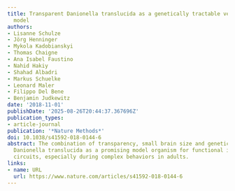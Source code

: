 ```yaml
---
title: Transparent Danionella translucida as a genetically tractable vertebrate brain
  model
authors:
- Lisanne Schulze
- Jörg Henninger
- Mykola Kadobianskyi
- Thomas Chaigne
- Ana Isabel Faustino
- Nahid Hakiy
- Shahad Albadri
- Markus Schuelke
- Leonard Maler
- Filippo Del Bene
- Benjamin Judkewitz
date: '2018-11-01'
publishDate: '2025-08-26T20:44:37.367696Z'
publication_types:
- article-journal
publication: '*Nature Methods*'
doi: 10.1038/s41592-018-0144-6
abstract: The combination of transparency, small brain size and genetic access positions
  Danionella translucida as a promising model organism for functional imaging of neuronal
  circuits, especially during complex behaviors in adults.
links:
- name: URL
  url: https://www.nature.com/articles/s41592-018-0144-6
---
```

